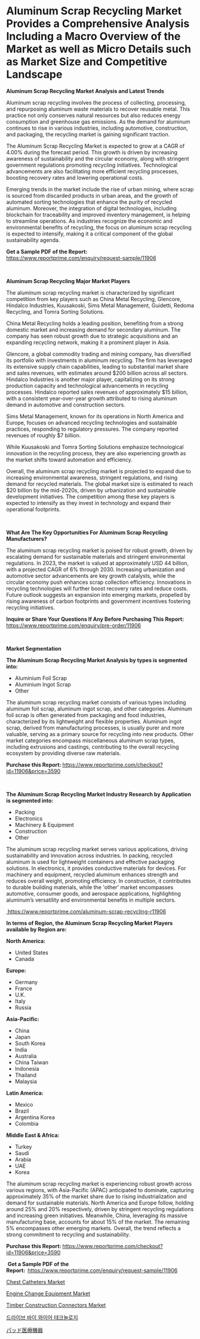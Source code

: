 <p><h1>Aluminum Scrap Recycling Market Provides a Comprehensive Analysis Including a Macro Overview of the Market as well as Micro Details such as Market Size and Competitive Landscape</h1></p><p><strong>Aluminum Scrap Recycling Market Analysis and Latest Trends</strong></p>
<p><p>Aluminum scrap recycling involves the process of collecting, processing, and repurposing aluminum waste materials to recover reusable metal. This practice not only conserves natural resources but also reduces energy consumption and greenhouse gas emissions. As the demand for aluminum continues to rise in various industries, including automotive, construction, and packaging, the recycling market is gaining significant traction.</p><p>The Aluminum Scrap Recycling Market is expected to grow at a CAGR of 4.00% during the forecast period. This growth is driven by increasing awareness of sustainability and the circular economy, along with stringent government regulations promoting recycling initiatives. Technological advancements are also facilitating more efficient recycling processes, boosting recovery rates and lowering operational costs.</p><p>Emerging trends in the market include the rise of urban mining, where scrap is sourced from discarded products in urban areas, and the growth of automated sorting technologies that enhance the purity of recycled aluminum. Moreover, the integration of digital technologies, including blockchain for traceability and improved inventory management, is helping to streamline operations. As industries recognize the economic and environmental benefits of recycling, the focus on aluminum scrap recycling is expected to intensify, making it a critical component of the global sustainability agenda.</p></p>
<p><strong>Get a Sample PDF of the Report:&nbsp;</strong> <a href="https://www.reportprime.com/enquiry/request-sample/11906">https://www.reportprime.com/enquiry/request-sample/11906</a></p>
<p>&nbsp;</p>
<p><strong>Aluminum Scrap Recycling Major Market Players</strong></p>
<p><p>The aluminum scrap recycling market is characterized by significant competition from key players such as China Metal Recycling, Glencore, Hindalco Industries, Kuusakoski, Sims Metal Management, Guidetti, Redoma Recycling, and Tomra Sorting Solutions.</p><p>China Metal Recycling holds a leading position, benefiting from a strong domestic market and increasing demand for secondary aluminum. The company has seen robust growth due to strategic acquisitions and an expanding recycling network, making it a prominent player in Asia.</p><p>Glencore, a global commodity trading and mining company, has diversified its portfolio with investments in aluminum recycling. The firm has leveraged its extensive supply chain capabilities, leading to substantial market share and sales revenues, with estimates around $200 billion across all sectors. Hindalco Industries is another major player, capitalizing on its strong production capacity and technological advancements in recycling processes. Hindalco reported sales revenues of approximately $15 billion, with a consistent year-over-year growth attributed to rising aluminum demand in automotive and construction sectors.</p><p>Sims Metal Management, known for its operations in North America and Europe, focuses on advanced recycling technologies and sustainable practices, responding to regulatory pressures. The company reported revenues of roughly $7 billion.</p><p>While Kuusakoski and Tomra Sorting Solutions emphasize technological innovation in the recycling process, they are also experiencing growth as the market shifts toward automation and efficiency.</p><p>Overall, the aluminum scrap recycling market is projected to expand due to increasing environmental awareness, stringent regulations, and rising demand for recycled materials. The global market size is estimated to reach $20 billion by the mid-2020s, driven by urbanization and sustainable development initiatives. The competition among these key players is expected to intensify as they invest in technology and expand their operational footprints.</p></p>
<p>&nbsp;</p>
<p><strong>What Are The Key Opportunities For Aluminum Scrap Recycling Manufacturers?</strong></p>
<p><p>The aluminum scrap recycling market is poised for robust growth, driven by escalating demand for sustainable materials and stringent environmental regulations. In 2023, the market is valued at approximately USD 44 billion, with a projected CAGR of 6% through 2030. Increasing urbanization and automotive sector advancements are key growth catalysts, while the circular economy push enhances scrap collection efficiency. Innovations in recycling technologies will further boost recovery rates and reduce costs. Future outlook suggests an expansion into emerging markets, propelled by rising awareness of carbon footprints and government incentives fostering recycling initiatives.</p></p>
<p><strong>Inquire or Share Your Questions If Any Before Purchasing This Report:</strong> <a href="https://www.reportprime.com/enquiry/pre-order/11906">https://www.reportprime.com/enquiry/pre-order/11906</a></p>
<p>&nbsp;</p>
<p><strong>Market Segmentation</strong></p>
<p><strong>The Aluminum Scrap Recycling Market Analysis by types is segmented into:</strong></p>
<p><ul><li>Aluminium Foil Scrap</li><li>Aluminium Ingot Scrap</li><li>Other</li></ul></p>
<p><p>The aluminum scrap recycling market consists of various types including aluminum foil scrap, aluminum ingot scrap, and other categories. Aluminum foil scrap is often generated from packaging and food industries, characterized by its lightweight and flexible properties. Aluminum ingot scrap, derived from manufacturing processes, is usually purer and more valuable, serving as a primary source for recycling into new products. Other market categories encompass miscellaneous aluminum scrap types, including extrusions and castings, contributing to the overall recycling ecosystem by providing diverse raw materials.</p></p>
<p><strong>Purchase this Report:&nbsp;</strong><a href="https://www.reportprime.com/checkout?id=11906&price=3590">https://www.reportprime.com/checkout?id=11906&price=3590</a></p>
<p>&nbsp;</p>
<p><strong>The Aluminum Scrap Recycling Market Industry Research by Application is segmented into:</strong></p>
<p><ul><li>Packing</li><li>Electronics</li><li>Machinery & Equipment</li><li>Construction</li><li>Other</li></ul></p>
<p><p>The aluminum scrap recycling market serves various applications, driving sustainability and innovation across industries. In packing, recycled aluminum is used for lightweight containers and effective packaging solutions. In electronics, it provides conductive materials for devices. For machinery and equipment, recycled aluminum enhances strength and reduces overall weight, promoting efficiency. In construction, it contributes to durable building materials, while the 'other' market encompasses automotive, consumer goods, and aerospace applications, highlighting aluminum’s versatility and environmental benefits in multiple sectors.</p></p>
<p><a href="https://www.reportprime.com/aluminum-scrap-recycling-r11906">&nbsp;https://www.reportprime.com/aluminum-scrap-recycling-r11906</a></p>
<p><strong>In terms of Region, the Aluminum Scrap Recycling Market Players available by Region are:</strong></p>
<p>
    <p> <strong> North America: </strong>
        <ul>
            <li>United States</li>
            <li>Canada</li>
        </ul>
        </p> 
    <p> <strong> Europe: </strong>
        <ul>
            <li>Germany</li>
            <li>France</li>
            <li>U.K.</li>
            <li>Italy</li>
            <li>Russia</li>
        </ul>
        </p> 
    <p> <strong> Asia-Pacific: </strong>
        <ul>
            <li>China</li>
            <li>Japan</li>
            <li>South Korea</li>
            <li>India</li>
            <li>Australia</li>
            <li>China Taiwan</li>
            <li>Indonesia</li>
            <li>Thailand</li>
            <li>Malaysia</li>
        </ul>
        </p> 
    <p> <strong> Latin America: </strong>
        <ul>
            <li>Mexico</li>
            <li>Brazil</li>
            <li>Argentina Korea</li>
            <li>Colombia</li>
        </ul>
        </p> 
    <p> <strong> Middle East & Africa: </strong>
        <ul>
            <li>Turkey</li>
            <li>Saudi</li>
            <li>Arabia</li>
            <li>UAE</li>
            <li>Korea</li>
        </ul>
    </p>
    </p>
<p><p>The aluminum scrap recycling market is experiencing robust growth across various regions, with Asia-Pacific (APAC) anticipated to dominate, capturing approximately 35% of the market share due to rising industrialization and demand for sustainable materials. North America and Europe follow, holding around 25% and 20% respectively, driven by stringent recycling regulations and increasing green initiatives. Meanwhile, China, leveraging its massive manufacturing base, accounts for about 15% of the market. The remaining 5% encompasses other emerging markets. Overall, the trend reflects a strong commitment to recycling and sustainability.</p></p>
<p><strong>Purchase this Report: </strong><a href="https://www.reportprime.com/checkout?id=11906&price=3590">https://www.reportprime.com/checkout?id=11906&price=3590</a></p>
<p>&nbsp;<strong>Get a Sample PDF of the Report:&nbsp;&nbsp;</strong><a href="https://www.reportprime.com/enquiry/request-sample/11906">https://www.reportprime.com/enquiry/request-sample/11906</a></p>
<p><strong></strong></p>
<p><p><a href="https://medium.com/@maudeefields042024/chest-catheters-market-size-share-analysis-growth-trends-forecast-2024-2031-351a2b3e6987">Chest Catheters Market</a></p><p><a href="https://issuu.com/reportprime-2/docs/engine-change-equipment-market-size_46ede2211a10f2">Engine Change Equipment Market</a></p><p><a href="https://issuu.com/reportprime-2/docs/timber-construction-connectors-mark_2342cce5fe392e">Timber Construction Connectors Market</a></p><p><a href="https://medium.com/@othaleffler61/%EB%93%9C%EB%9D%BC%EC%9D%B4%EB%B8%8C-%EB%B0%94%EC%9D%B4-%EC%99%80%EC%9D%B4%EC%96%B4-%EA%B8%B0%EC%88%A0-%EC%8B%9C%EC%9E%A5-%EB%8F%99%ED%96%A5-%EB%B0%8F-%EB%B6%84%EC%84%9D-%EB%AF%B8%EB%9E%98-%EC%84%B1%EC%9E%A5%EC%9D%98-%EA%B8%B0%ED%9A%8C%EC%99%80-%EB%8F%84%EC%A0%84-%EA%B3%BC%EC%A0%9C-2024-2031-6ca0c2173f48">드라이브 바이 와이어 테크놀로지</a></p><p><a href="https://medium.com/@royfoote921/pad%E5%8C%BB%E7%99%82%E6%A9%9F%E5%99%A8%E5%B8%82%E5%A0%B4%E3%81%AE%E9%9D%A9%E5%91%BD-2024-2031-%E6%AC%A1%E3%81%AE10%E5%B9%B4%E3%82%92%E5%BD%A2%E4%BD%9C%E3%82%8B%E5%B8%82%E5%A0%B4%E5%8B%95%E5%90%91-77f2f3cf7021">パッド医療機器</a></p></p>